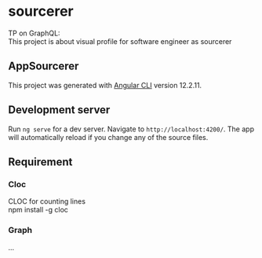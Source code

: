 # sourcerer

TP on GraphQL: <br>
This project is about visual profile for software engineer as sourcerer

## AppSourcerer

This project was generated with [Angular CLI](https://github.com/angular/angular-cli) version 12.2.11.

## Development server

Run `ng serve` for a dev server. Navigate to `http://localhost:4200/`. The app will automatically reload if you change any of the source files.

## Requirement

### Cloc

CLOC for counting lines <br>
npm install -g cloc

### Graph

...
